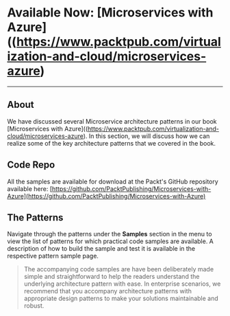 # Available Now: [Microservices with Azure]((https://www.packtpub.com/virtualization-and-cloud/microservices-azure)
---

## About
We have discussed several Microservice architecture patterns in our book [Microservices with Azure]((https://www.packtpub.com/virtualization-and-cloud/microservices-azure). In this section, we will discuss how we can realize some of the key architecture patterns that we covered in the book.

## Code Repo
All the samples are available for download at the Packt's GitHub repository available here: [https://github.com/PacktPublishing/Microservices-with-Azure](https://github.com/PacktPublishing/Microservices-with-Azure)

## The Patterns
Navigate through the patterns under the **Samples** section in the menu to view the list of patterns for which practical code samples are available. A description of how to build the sample and test it is available in the respective pattern sample page.

> The accompanying code samples are have been deliberately made simple and straightforward to help the readers understand the underlying architecture pattern with ease. In enterprise scenarios, we recommend that you accompany architecture patterns with appropriate design patterns to make your solutions maintainable and robust.